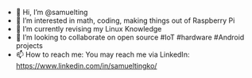 - 👋 Hi, I’m @samuelting
- 👀 I’m interested in math, coding, making things out of Raspberry Pi
- 🌱 I’m currently revising my Linux Knowledge 
- 💞️ I’m looking to collaborate on open source #IoT #hardware #Android projects 
- 📫 How to reach me: You may reach me via 
LinkedIn: https://www.linkedin.com/in/samueltingko/

<!---
samuelting/samuelting is a ✨ special ✨ repository because its `README.md` (this file) appears on your GitHub profile.
You can click the Preview link to take a look at your changes.
--->
